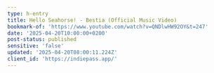 ```yaml
---
type: h-entry
title: Hello Seahorse! - Bestia (Official Music Video)
bookmark-of: 'https://www.youtube.com/watch?v=QNDlwHW92OY&t=247'
date: '2025-04-20T10:00:00+0200'
post-status: published
sensitive: 'false'
updated: '2025-04-20T08:00:11.224Z'
client_id: 'https://indiepass.app/'
---
```


